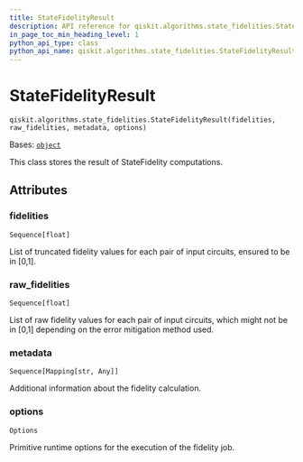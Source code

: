 ```yaml
---
title: StateFidelityResult
description: API reference for qiskit.algorithms.state_fidelities.StateFidelityResult
in_page_toc_min_heading_level: 1
python_api_type: class
python_api_name: qiskit.algorithms.state_fidelities.StateFidelityResult
---
```


# StateFidelityResult

<span id="qiskit.algorithms.state_fidelities.StateFidelityResult" />

`qiskit.algorithms.state_fidelities.StateFidelityResult(fidelities, raw_fidelities, metadata, options)`

Bases: [`object`](https://docs.python.org/3/library/functions.html#object "(in Python v3.12)")

This class stores the result of StateFidelity computations.

## Attributes

<span id="qiskit.algorithms.state_fidelities.StateFidelityResult.fidelities" />

### fidelities

`Sequence[float]`

List of truncated fidelity values for each pair of input circuits, ensured to be in \[0,1].

<span id="qiskit.algorithms.state_fidelities.StateFidelityResult.raw_fidelities" />

### raw\_fidelities

`Sequence[float]`

List of raw fidelity values for each pair of input circuits, which might not be in \[0,1] depending on the error mitigation method used.

<span id="qiskit.algorithms.state_fidelities.StateFidelityResult.metadata" />

### metadata

`Sequence[Mapping[str, Any]]`

Additional information about the fidelity calculation.

<span id="qiskit.algorithms.state_fidelities.StateFidelityResult.options" />

### options

`Options`

Primitive runtime options for the execution of the fidelity job.

